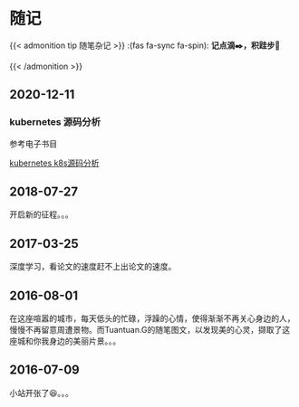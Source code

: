 # 随记



{{< admonition tip 随笔杂记 >}}
:(fas fa-sync fa-spin): **记点滴:black_nib:，积跬步:muscle:**

{{< /admonition >}}


## 2020-12-11

### kubernetes 源码分析 

参考电子书目

[kubernetes k8s源码分析](https://www.bookstack.cn/read/source-code-reading-notes/README.md) 


## 2018-07-27
开启新的征程。。。

## 2017-03-25
深度学习，看论文的速度赶不上出论文的速度。

## 2016-08-01
在这座喧嚣的城市，每天低头的忙碌，浮躁的心情，使得渐渐不再关心身边的人，慢慢不再留意周遭景物。而Tuantuan.G的随笔图文，以发现美的心灵，撷取了这座城和你我身边的美丽片景。。。
                                             
## 2016-07-09
小站开张了:satisfied:。。。


<br>
<br>
<br>
<br>

<br>
<br>
<br>
<br>
